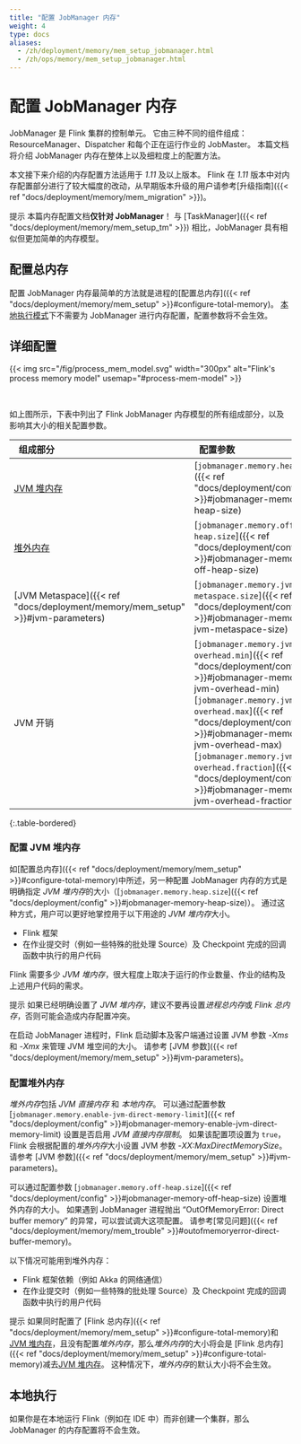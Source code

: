 ```yaml
---
title: "配置 JobManager 内存"
weight: 4
type: docs
aliases:
  - /zh/deployment/memory/mem_setup_jobmanager.html
  - /zh/ops/memory/mem_setup_jobmanager.html
---
```

<!--
Licensed to the Apache Software Foundation (ASF) under one
or more contributor license agreements.  See the NOTICE file
distributed with this work for additional information
regarding copyright ownership.  The ASF licenses this file
to you under the Apache License, Version 2.0 (the
"License"); you may not use this file except in compliance
with the License.  You may obtain a copy of the License at

  http://www.apache.org/licenses/LICENSE-2.0

Unless required by applicable law or agreed to in writing,
software distributed under the License is distributed on an
"AS IS" BASIS, WITHOUT WARRANTIES OR CONDITIONS OF ANY
KIND, either express or implied.  See the License for the
specific language governing permissions and limitations
under the License.
-->

# 配置 JobManager 内存

JobManager 是 Flink 集群的控制单元。
它由三种不同的组件组成：ResourceManager、Dispatcher 和每个正在运行作业的 JobMaster。
本篇文档将介绍 JobManager 内存在整体上以及细粒度上的配置方法。

本文接下来介绍的内存配置方法适用于 *1.11* 及以上版本。
Flink 在 *1.11* 版本中对内存配置部分进行了较大幅度的改动，从早期版本升级的用户请参考[升级指南]({{< ref "docs/deployment/memory/mem_migration" >}})。

<span class="label label-info">提示</span>
本篇内存配置文档<strong>仅针对 JobManager</strong>！
与 [TaskManager]({{< ref "docs/deployment/memory/mem_setup_tm" >}}) 相比，JobManager 具有相似但更加简单的内存模型。

<a name="configure-total-memory" />

## 配置总内存

配置 JobManager 内存最简单的方法就是进程的[配置总内存]({{< ref "docs/deployment/memory/mem_setup" >}}#configure-total-memory)。
[本地执行模式](#local-execution)下不需要为 JobManager 进行内存配置，配置参数将不会生效。

<a name="detailed-configuration" />

## 详细配置

{{< img src="/fig/process_mem_model.svg" width="300px" alt="Flink's process memory model" usemap="#process-mem-model" >}}

<br />

如上图所示，下表中列出了 Flink JobManager 内存模型的所有组成部分，以及影响其大小的相关配置参数。

| &nbsp;&nbsp;**组成部分**&nbsp;&nbsp;                          | &nbsp;&nbsp;**配置参数**&nbsp;&nbsp;                                                                                                                                                                                                                                                   | &nbsp;&nbsp;**描述**&nbsp;&nbsp;                                                                                                                                                                                                                                  |
| :------------------------------------------------------------- | :-------------------------------------------------------------------------------------------------------------------------------------------------------------------------------------------------------------------------------------------------------------------------------------------------- | :----------------------------------------------------------------------------------------------------------------------------------------------------------------------------------------------------------------------------------------------------------------------- |
| [JVM 堆内存](#configure-jvm-heap)                                | [`jobmanager.memory.heap.size`]({{< ref "docs/deployment/config" >}}#jobmanager-memory-heap-size)                                                                                                                                                                                                                         | JobManager 的 *JVM 堆内存*。                                                                                                                                                                                                                                 |
| [堆外内存](#configure-off-heap-memory)                  | [`jobmanager.memory.off-heap.size`]({{< ref "docs/deployment/config" >}}#jobmanager-memory-off-heap-size)                                                                                                                                                                                                                 | JobManager 的*堆外内存（直接内存或本地内存）*。                                                                                                                                     |
| [JVM Metaspace]({{< ref "docs/deployment/memory/mem_setup" >}}#jvm-parameters)                 | [`jobmanager.memory.jvm-metaspace.size`]({{< ref "docs/deployment/config" >}}#jobmanager-memory-jvm-metaspace-size)                                                                                                                                                                                                       | Flink JVM 进程的 Metaspace。                                                                                                                                                                                                                                  |
| JVM 开销                                                   | [`jobmanager.memory.jvm-overhead.min`]({{< ref "docs/deployment/config" >}}#jobmanager-memory-jvm-overhead-min) <br/> [`jobmanager.memory.jvm-overhead.max`]({{< ref "docs/deployment/config" >}}#jobmanager-memory-jvm-overhead-max) <br/> [`jobmanager.memory.jvm-overhead.fraction`]({{< ref "docs/deployment/config" >}}#jobmanager-memory-jvm-overhead-fraction) | 用于其他 JVM 开销的本地内存，例如栈空间、垃圾回收空间等。该内存部分为基于[进程总内存]({{< ref "docs/deployment/memory/mem_setup" >}}#configure-total-memory)的[受限的等比内存部分]({{< ref "docs/deployment/memory/mem_setup" >}}#capped-fractionated-components)。 |
{:.table-bordered}
<br/>

<a name="configure-jvm-heap" />

### 配置 JVM 堆内存

如[配置总内存]({{< ref "docs/deployment/memory/mem_setup" >}}#configure-total-memory)中所述，另一种配置 JobManager 内存的方式是明确指定 *JVM 堆内存*的大小（[`jobmanager.memory.heap.size`]({{< ref "docs/deployment/config" >}}#jobmanager-memory-heap-size)）。
通过这种方式，用户可以更好地掌控用于以下用途的 *JVM 堆内存*大小。
* Flink 框架
* 在作业提交时（例如一些特殊的批处理 Source）及 Checkpoint 完成的回调函数中执行的用户代码

Flink 需要多少 *JVM 堆内存*，很大程度上取决于运行的作业数量、作业的结构及上述用户代码的需求。

<span class="label label-info">提示</span>
如果已经明确设置了 *JVM 堆内存*，建议不要再设置*进程总内存*或 *Flink 总内存*，否则可能会造成内存配置冲突。

在启动 JobManager 进程时，Flink 启动脚本及客户端通过设置 JVM 参数 *-Xms* 和 *-Xmx* 来管理 JVM 堆空间的大小。
请参考 [JVM 参数]({{< ref "docs/deployment/memory/mem_setup" >}}#jvm-parameters)。

<a name="configure-off-heap-memory" />

### 配置堆外内存

*堆外内存*包括 *JVM 直接内存* 和 *本地内存*。
可以通过配置参数 [`jobmanager.memory.enable-jvm-direct-memory-limit`]({{< ref "docs/deployment/config" >}}#jobmanager-memory-enable-jvm-direct-memory-limit) 设置是否启用 *JVM 直接内存限制*。
如果该配置项设置为 `true`，Flink 会根据配置的*堆外内存*大小设置 JVM 参数 *-XX:MaxDirectMemorySize*。
请参考 [JVM 参数]({{< ref "docs/deployment/memory/mem_setup" >}}#jvm-parameters)。

可以通过配置参数 [`jobmanager.memory.off-heap.size`]({{< ref "docs/deployment/config" >}}#jobmanager-memory-off-heap-size) 设置堆外内存的大小。
如果遇到 JobManager 进程抛出 “OutOfMemoryError: Direct buffer memory” 的异常，可以尝试调大这项配置。
请参考[常见问题]({{< ref "docs/deployment/memory/mem_trouble" >}}#outofmemoryerror-direct-buffer-memory)。

以下情况可能用到堆外内存：
* Flink 框架依赖（例如 Akka 的网络通信）
* 在作业提交时（例如一些特殊的批处理 Source）及 Checkpoint 完成的回调函数中执行的用户代码

<span class="label label-info">提示</span>
如果同时配置了 [Flink 总内存]({{< ref "docs/deployment/memory/mem_setup" >}}#configure-total-memory)和 [JVM 堆内存](#configure-jvm-heap)，且没有配置*堆外内存*，那么*堆外内存*的大小将会是 [Flink 总内存]({{< ref "docs/deployment/memory/mem_setup" >}}#configure-total-memory)减去[JVM 堆内存](#configure-jvm-heap)。
这种情况下，*堆外内存*的默认大小将不会生效。

<a name="local-execution" />

## 本地执行

如果你是在本地运行 Flink（例如在 IDE 中）而非创建一个集群，那么 JobManager 的内存配置将不会生效。
